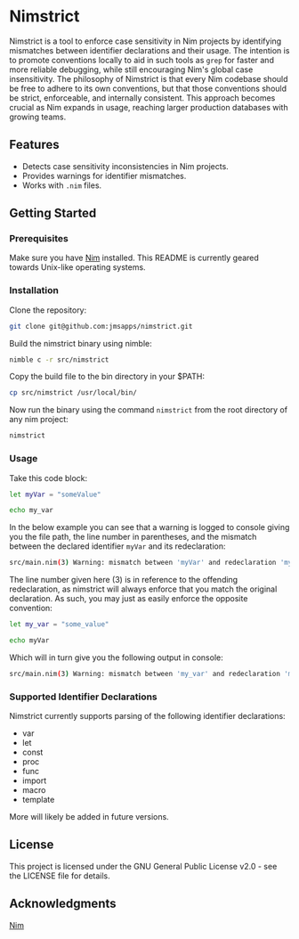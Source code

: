# Nimstrict

Nimstrict is a tool to enforce case sensitivity in Nim projects by identifying mismatches between identifier declarations and their usage. The intention is to promote conventions locally to aid in such tools as `grep` for faster and more reliable debugging, while still encouraging Nim's global case insensitivity. The philosophy of Nimstrict is that every Nim codebase should be free to adhere to its own conventions, but that those conventions should be strict, enforceable, and internally consistent. This approach becomes crucial as Nim expands in usage, reaching larger production databases with growing teams.

## Features

- Detects case sensitivity inconsistencies in Nim projects.
- Provides warnings for identifier mismatches.
- Works with `.nim` files.

## Getting Started

### Prerequisites

Make sure you have [Nim](https://nim-lang.org/install.html) installed. This README is currently geared towards Unix-like operating systems.

### Installation

Clone the repository:

```bash
git clone git@github.com:jmsapps/nimstrict.git
```

Build the nimstrict binary using nimble:

```bash
nimble c -r src/nimstrict
```

Copy the build file to the bin directory in your $PATH:

```bash
cp src/nimstrict /usr/local/bin/
```

Now run the binary using the command `nimstrict` from the root directory of any nim project:

```bash
nimstrict
```

### Usage

Take this code block:

```bash
let myVar = "someValue"

echo my_var
```

In the below example you can see that a warning is logged to console giving you the file path, the line number in parentheses, and the mismatch between the declared identifier `myVar` and its redeclaration:

```bash
src/main.nim(3) Warning: mismatch between 'myVar' and redeclaration 'my_var' [IncorrectCase]
```

The line number given here (3) is in reference to the offending redeclaration, as nimstrict will always enforce that you match the original declaration. As such, you may just as easily enforce the opposite convention:

```bash
let my_var = "some_value"

echo myVar
```

Which will in turn give you the following output in console:

```bash
src/main.nim(3) Warning: mismatch between 'my_var' and redeclaration 'myVar' [IncorrectCase]
```

### Supported Identifier Declarations

Nimstrict currently supports parsing of the following identifier declarations:

- var
- let
- const
- proc
- func
- import
- macro
- template

More will likely be added in future versions.

## License

This project is licensed under the GNU General Public License v2.0 - see the LICENSE file for details.

## Acknowledgments

[Nim](https://nim-lang.org/install.html)
